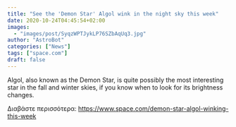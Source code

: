 ```yaml
---
title: "See the 'Demon Star' Algol wink in the night sky this week"
date: 2020-10-24T04:45:54+02:00
images:
  - "images/post/SyqzWPTJykLP76SZbAqUq3.jpg"
author: "AstroBot"
categories: ["News"]
tags: ["space.com"]
draft: false
---
```


Algol, also known as the Demon Star, is quite possibly the most interesting star in the fall and winter skies, if you know when to look for its brightness changes. 

Διαβάστε περισσότερα: https://www.space.com/demon-star-algol-winking-this-week
